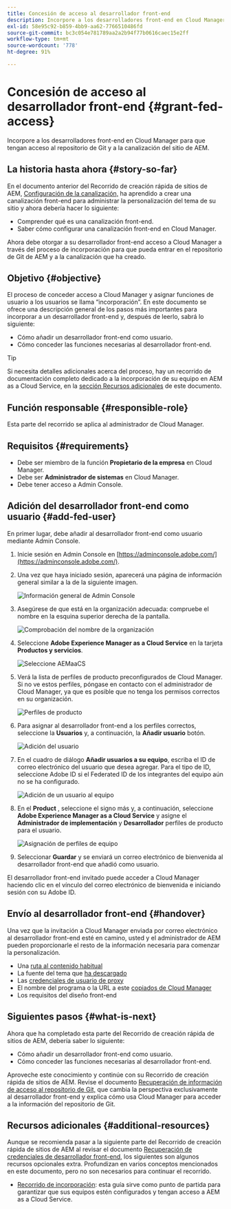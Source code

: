 ```yaml
---
title: Concesión de acceso al desarrollador front-end
description: Incorpore a los desarrolladores front-end en Cloud Manager para que tengan acceso al repositorio de Git y a la canalización del sitio de AEM.
exl-id: 58e95c92-b859-4bb9-aa62-7766510486fd
source-git-commit: bc3c054e781789aa2a2b94f77b0616caec15e2ff
workflow-type: tm+mt
source-wordcount: '778'
ht-degree: 91%

---
```


# Concesión de acceso al desarrollador front-end {#grant-fed-access}

Incorpore a los desarrolladores front-end en Cloud Manager para que tengan acceso al repositorio de Git y a la canalización del sitio de AEM.

## La historia hasta ahora {#story-so-far}

En el documento anterior del Recorrido de creación rápida de sitios de AEM, [Configuración de la canalización,](pipeline-setup.md) ha aprendido a crear una canalización front-end para administrar la personalización del tema de su sitio y ahora debería hacer lo siguiente:

* Comprender qué es una canalización front-end.
* Saber cómo configurar una canalización front-end en Cloud Manager.

Ahora debe otorgar a su desarrollador front-end acceso a Cloud Manager a través del proceso de incorporación para que pueda entrar en el repositorio de Git de AEM y a la canalización que ha creado.

## Objetivo {#objective}

El proceso de conceder acceso a Cloud Manager y asignar funciones de usuario a los usuarios se llama “incorporación”. En este documento se ofrece una descripción general de los pasos más importantes para incorporar a un desarrollador front-end y, después de leerlo, sabrá lo siguiente:

* Cómo añadir un desarrollador front-end como usuario.
* Cómo conceder las funciones necesarias al desarrollador front-end.

>[!TIP]
>
>Si necesita detalles adicionales acerca del proceso, hay un recorrido de documentación completo dedicado a la incorporación de su equipo en AEM as a Cloud Service, en la [sección Recursos adicionales](#additional-resources) de este documento.

## Función responsable {#responsible-role}

Esta parte del recorrido se aplica al administrador de Cloud Manager.

## Requisitos  {#requirements}

* Debe ser miembro de la función **Propietario de la empresa** en Cloud Manager.
* Debe ser **Administrador de sistemas** en Cloud Manager.
* Debe tener acceso a Admin Console.

## Adición del desarrollador front-end como usuario {#add-fed-user}

En primer lugar, debe añadir al desarrollador front-end como usuario mediante Admin Console.

1. Inicie sesión en Admin Console en [https://adminconsole.adobe.com/](https://adminconsole.adobe.com/).

1. Una vez que haya iniciado sesión, aparecerá una página de información general similar a la de la siguiente imagen.

   ![Información general de Admin Console](assets/admin-console.png)

1. Asegúrese de que está en la organización adecuada: compruebe el nombre en la esquina superior derecha de la pantalla.

   ![Comprobación del nombre de la organización](assets/correct-org.png)

1. Seleccione **Adobe Experience Manager as a Cloud Service** en la tarjeta **Productos y servicios**.

   ![Seleccione AEMaaCS](assets/select-aemaacs.png)

1. Verá la lista de perfiles de producto preconfigurados de Cloud Manager. Si no ve estos perfiles, póngase en contacto con el administrador de Cloud Manager, ya que es posible que no tenga los permisos correctos en su organización.

   ![Perfiles de producto](assets/product-profiles.png)

1. Para asignar al desarrollador front-end a los perfiles correctos, seleccione la **Usuarios** y, a continuación, la **Añadir usuario** botón.

   ![Adición del usuario](assets/add-user.png)

1. En el cuadro de diálogo **Añadir usuarios a su equipo**, escriba el ID de correo electrónico del usuario que desea agregar. Para el tipo de ID, seleccione Adobe ID si el Federated ID de los integrantes del equipo aún no se ha configurado.

   ![Adición de un usuario al equipo](assets/add-to-team.png)

1. En el **Product** , seleccione el signo más y, a continuación, seleccione **Adobe Experience Manager as a Cloud Service** y asigne el **Administrador de implementación** y **Desarrollador** perfiles de producto para el usuario.

   ![Asignación de perfiles de equipo](assets/assign-team.png)

1. Seleccionar **Guardar** y se enviará un correo electrónico de bienvenida al desarrollador front-end que añadió como usuario.

El desarrollador front-end invitado puede acceder a Cloud Manager haciendo clic en el vínculo del correo electrónico de bienvenida e iniciando sesión con su Adobe ID.

## Envío al desarrollador front-end {#handover}

Una vez que la invitación a Cloud Manager enviada por correo electrónico al desarrollador front-end esté en camino, usted y el administrador de AEM pueden proporcionarle el resto de la información necesaria para comenzar la personalización.

* Una [ruta al contenido habitual](#example-page)
* La fuente del tema que [ha descargado](#download-theme)
* Las [credenciales de usuario de proxy](#proxy-user)
* El nombre del programa o la URL a este [copiados de Cloud Manager](pipeline-setup.md#login)
* Los requisitos del diseño front-end

## Siguientes pasos {#what-is-next}

Ahora que ha completado esta parte del Recorrido de creación rápida de sitios de AEM, debería saber lo siguiente:

* Cómo añadir un desarrollador front-end como usuario.
* Cómo conceder las funciones necesarias al desarrollador front-end.

Aproveche este conocimiento y continúe con su Recorrido de creación rápida de sitios de AEM. Revise el documento [Recuperación de información de acceso al repositorio de Git,](retrieve-access.md) que cambia la perspectiva exclusivamente al desarrollador front-end y explica cómo usa Cloud Manager para acceder a la información del repositorio de Git.

## Recursos adicionales {#additional-resources}

Aunque se recomienda pasar a la siguiente parte del Recorrido de creación rápida de sitios de AEM al revisar el documento [Recuperación de credenciales de desarrollador front-end,](retrieve-access.md) los siguientes son algunos recursos opcionales extra. Profundizan en varios conceptos mencionados en este documento, pero no son necesarios para continuar el recorrido.

* [Recorrido de incorporación](/help/journey-onboarding/overview.md): esta guía sirve como punto de partida para garantizar que sus equipos estén configurados y tengan acceso a AEM as a Cloud Service.
